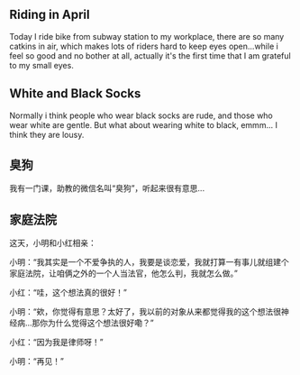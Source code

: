## Riding in April
Today I ride bike from subway station to my workplace, there are so many catkins in air, which makes lots of riders hard to keep eyes open...while i feel so good and 
no bother at all, actually it's the first time that I am grateful to my small eyes.

## White and Black Socks
Normally i think people who wear black socks are rude, and those who wear white are gentle. But what about wearing white to black, emmm... I think they are lousy.

## 臭狗
我有一门课，助教的微信名叫“臭狗”，听起来很有意思...

## 家庭法院
这天，小明和小红相亲：

小明：“我其实是一个不爱争执的人，我要是谈恋爱，我就打算一有事儿就组建个家庭法院，让咱俩之外的一个人当法官，他怎么判，我就怎么做。”

小红：“哇，这个想法真的很好！”

小明：“欸，你觉得有意思？太好了，我以前的对象从来都觉得我的这个想法很神经病...那你为什么觉得这个想法很好嘞？”

小红：“因为我是律师呀！”

小明：“再见！”
